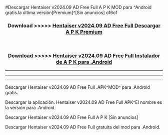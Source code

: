#Descargar Hentaiser v2024.09 AD Free Full  A P K MOD para ^Android gratis.la última versión[Premium]^[Sin anuncios] o16of



<div align="center">
<h3>Download >>>>> <a href="https://es-web.web.app/?es= Hentaiser v2024.09 AD Free Full ">Hentaiser v2024.09 AD Free Full  Descargar A P K Premium</a></h3><br>

<h3>Download >>>>> <a href="https://es-web.web.app/?es= Hentaiser v2024.09 AD Free Full ">Hentaiser v2024.09 AD Free Full  Instalador de A P K para .Android</a></h3>
</div>


----------------------------------------------------------

----------------------------------------------------------

----------------------------------------------------------

Descargar Hentaiser v2024.09 AD Free Full  .APK^MOD^ para .Android gratis.

Descargar la aplicación. Hentaiser v2024.09 AD Free Full  APK^El nombre es la versión para .Android.

Descargar Hentaiser v2024.09 AD Free Full  A P K [Sin anuncios]

Descargar Hentaiser v2024.09 AD Free Full  gratuita del mod para .Android.
